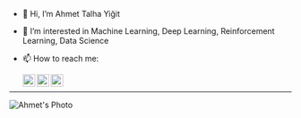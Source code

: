 - 👋 Hi, I’m Ahmet Talha Yiğit
- 👀 I’m interested in Machine Learning, Deep Learning, Reinforcement Learning, Data Science
- 📫 How to reach me:


    <a href="https://www.linkedin.com/in/ahmettalhayigit2250/?locale=en_US">
      <img align="left" alt="Ahmet's LinkedIN" width="22px" src="https://user-images.githubusercontent.com/44137695/208713933-60ef5adf-e3e7-43f6-b225-9921aa987308.png" />
    </a>

    <a href="https://www.kaggle.com/ahmettalhayt">
      <img align="left" alt="Ahmet's Kaggle" width="22px" src="https://user-images.githubusercontent.com/44137695/208713937-1c7a4d83-4d5e-4566-9d17-75c9dea68fb5.png" />
    </a>

    <a href="mailto:ahmetyiit@gmail.com">
      <img align="left" alt="Ahmet's GMail" width="22px" src="https://user-images.githubusercontent.com/44137695/208713940-be158cd6-3baa-4068-96ab-9b1caf0b7dc1.png" />
    </a>
    <br />
------------------------------------
<img align="middle" alt = "Ahmet's Photo" src="https://user-images.githubusercontent.com/44137695/208716108-5ba89be0-8d3c-4d92-b69a-d6fb75ddb87e.png" />

<!---
ahmet2250/ahmet2250 is a ✨ special ✨ repository because its `README.md` (this file) appears on your GitHub profile.
You can click the Preview link to take a look at your changes.
--->
